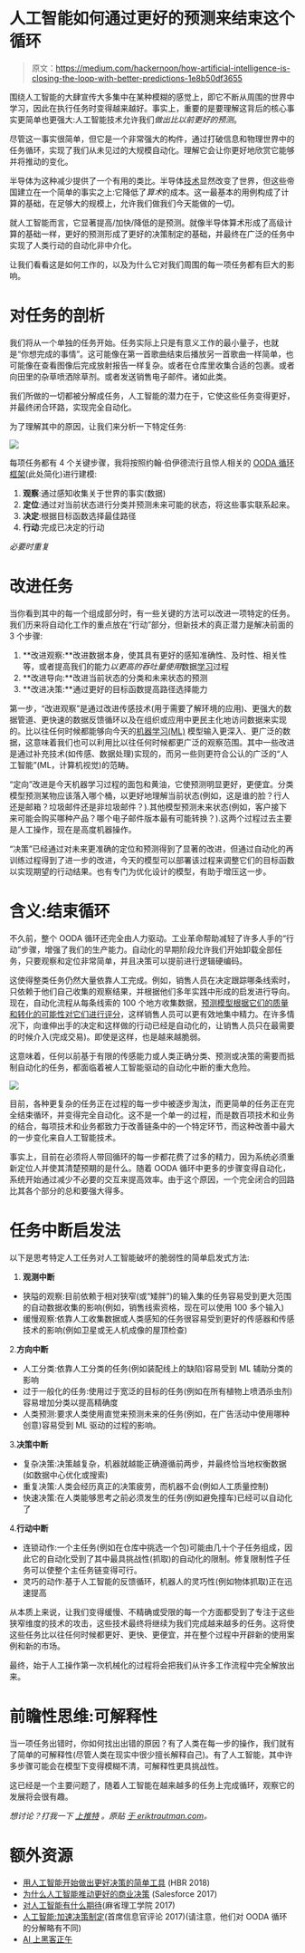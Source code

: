 # 人工智能如何通过更好的预测来结束这个循环

> 原文：<https://medium.com/hackernoon/how-artificial-intelligence-is-closing-the-loop-with-better-predictions-1e8b50df3655>

围绕人工智能的大肆宣传大多集中在某种模糊的感觉上，即它不断从周围的世界中学习，因此在执行任务时变得越来越好。事实上，重要的是要理解这背后的核心事实更简单也更强大:人工智能技术允许我们*做出比以前更好的预测*。

尽管这一事实很简单，但它是一个非常强大的构件，通过打破信息和物理世界中的任务循环，实现了我们从未见过的大规模自动化。理解它会让你更好地欣赏它能够并将推动的变化。

半导体为这种减少提供了一个有用的类比。半导体[技术](https://hackernoon.com/tagged/technology)显然改变了世界，但这些帝国建立在一个简单的事实之上:它降低了*算术*的成本。这一最基本的用例构成了计算的基础，在足够大的规模上，允许我们做我们今天能做的一切。

就人工智能而言，它显著提高/加快/降低的是预测。就像半导体算术形成了高级计算的基础一样，更好的预测形成了更好的决策制定的基础，并最终在广泛的任务中实现了人类行动的自动化非中介化。

让我们看看这是如何工作的，以及为什么它对我们周围的每一项任务都有巨大的影响。

# 对任务的剖析

我们将从一个单独的任务开始。任务实际上只是有意义工作的最小量子，也就是“你想完成的事情”。这可能像在第一首歌曲结束后播放另一首歌曲一样简单，也可能像在查看图像后完成放射报告一样复杂。或者在仓库里收集合适的包裹。或者向田里的杂草喷洒除草剂。或者发送销售电子邮件。诸如此类。

我们所做的一切都被分解成任务，人工智能的潜力在于，它使这些任务变得更好，并最终闭合环路，实现完全自动化。

为了理解其中的原因，让我们来分析一下特定任务:

![](img/0e4b8d9373091b4cd447db2ca48bae44.png)

每项任务都有 4 个关键步骤，我将按照约翰·伯伊德流行且惊人相关的 [OODA 循环](https://en.wikipedia.org/wiki/OODA_loop) [框架](https://hackernoon.com/tagged/framework)(此处简化)进行建模:

1.  **观察**:通过感知收集关于世界的事实(数据)
2.  **定位**:通过对当前状态进行分类并预测未来可能的状态，将这些事实联系起来。
3.  **决定**:根据目标函数选择最佳路径
4.  **行动**:完成已决定的行动

*必要时重复*

# 改进任务

当你看到其中的每一个组成部分时，有一些关键的方法可以改进一项特定的任务。我们历来将自动化工作的重点放在“行动”部分，但新技术的真正潜力是解决前面的 3 个步骤:

1.  **改进观察:**改进数据本身，使其具有更好的感知准确性、及时性、相关性等，或者提高我们的能力*以更高的吞吐量使用*数据[学习](https://hackernoon.com/tagged/learning)过程
2.  **改进导向:**改进当前状态的分类和未来状态的预测
3.  **改进决策:**通过更好的目标函数提高路径选择能力

第一步，“改进观察”是通过改进传感技术(用于需要了解环境的应用)、更强大的数据管道、更快速的数据反馈循环以及在组织或应用中更民主化地访问数据来实现的。比以往任何时候都能够向今天的[机器学习(ML)](https://en.wikipedia.org/wiki/Machine_learning) 模型输入更深入、更广泛的数据，这意味着我们也可以利用比以往任何时候都更广泛的观察范围。其中一些改进是通过补充技术(如传感、数据处理)实现的，而另一些则更符合公认的广泛的“人工智能”(ML，计算机视觉)的范畴。

“定向”改进是今天机器学习过程的面包和黄油，它使预测明显更好，更便宜。分类模型预测某物应该落入哪个桶，以更好地理解当前状态(例如，这是谁的脸？行人还是邮箱？垃圾邮件还是非垃圾邮件？).其他模型预测未来状态(例如，客户接下来可能会购买哪种产品？哪个电子邮件版本最有可能转换？).这两个过程过去主要是人工操作，现在是高度机器操作。

“决策”已经通过对未来更准确的定位和预测得到了显著的改进，但通过自动化的再训练过程得到了进一步的改进，今天的模型可以部署该过程来调整它们的目标函数以实现期望的行动结果。也有专门为优化设计的模型，有助于增压这一步。

# 含义:结束循环

不久前，整个 OODA 循环还完全由人力驱动。工业革命帮助减轻了许多人手的“行动”步骤，增强了我们的生产能力。自动化的早期阶段允许我们开始卸载全部任务，只要观察和定位非常简单，并且决策可以提前进行逻辑硬编码。

这使得整类任务仍然大量依靠人工完成。例如，销售人员在决定跟踪哪条线索时，只依赖于他们自己收集的观察结果，并根据他们多年实践中形成的启发进行导向。现在，自动化流程从每条线索的 100 个地方收集数据，[预测模型根据它们的质量和转化的可能性对它们进行评分](https://blog.appliedai.com/predictive-sales-lead-scoring/)，这样销售人员可以更有效地集中精力。在许多情况下，向谁伸出手的决定和这样做的行动已经是自动化的，让销售人员只在最需要的时候介入(完成交易)。即使是这样，也是越来越脆弱。

这意味着，任何以前基于有限的传感能力或人类正确分类、预测或决策的需要而抵制自动化的任务，都面临着被人工智能驱动的自动化中断的重大危险。

![](img/216def4d4638b8115bece21d3f2a2fdc.png)

目前，各种更复杂的任务正在过程的每一步中被逐步淘汰，而更简单的任务正在完全结束循环，并变得完全自动化。这不是一个单一的过程，而是数百项技术和业务的结合，每项技术和业务都致力于改善链条中的一个特定环节，而这种改善中最大的一步变化来自人工智能技术。

事实上，目前在必须将人带回循环的每一步都花费了过多的精力，因为系统必须重新定位人并使其清楚预期的是什么。随着 OODA 循环中更多的步骤变得自动化，系统开始通过减少不必要的交互来提高效率。由于这个原因，一个完全闭合的回路比其各个部分的总和要强大得多。

# 任务中断启发法

以下是思考特定人工任务对人工智能破坏的脆弱性的简单启发式方法:

1.  **观测中断**

*   狭隘的观察:目前依赖于相对狭窄(或“矮胖”)的输入集的任务容易受到更大范围的自动数据收集的影响(例如，销售线索资格，现在可以使用 100 多个输入)
*   缓慢观察:依靠人工收集数据或人类感知的任务很容易受到更好的传感器和传感技术的影响(例如卫星或无人机成像的屋顶检查)

2.**方向中断**

*   人工分类:依靠人工分类的任务(例如装配线上的缺陷)容易受到 ML 辅助分类的影响
*   过于一般化的任务:使用过于宽泛的目标的任务(例如在所有植物上喷洒杀虫剂)容易增加分类以提高精确度
*   人类预测:要求人类使用直觉来预测未来的任务(例如，在广告活动中使用哪种创意)容易受到 ML 驱动的过程的影响。

3.**决策中断**

*   复杂决策:决策越复杂，机器就越能正确遵循前两步，并最终恰当地权衡数据(如数据中心优化或搜索)
*   重复决策:人类会经历真正的决策疲劳，而机器不会(例如人工质量控制)
*   快速决策:在人类能够思考之前必须发生的任务(例如避免撞车)已经可以自动化了

4.**行动中断**

*   连锁动作:一个主任务(例如在仓库中挑选一个包)可能由几十个子任务组成，因此它的自动化受到了其中最具挑战性(抓取)的自动化的限制。修复限制性子任务可以使整个主任务链变得可行。
*   灵巧的动作:基于人工智能的反馈循环，机器人的灵巧性(例如物体抓取)正在迅速提高

从本质上来说，让我们变得缓慢、不精确或受限的每一个方面都受到了专注于这些狭窄维度的技术的攻击，这些技术最终将继续为我们完成越来越多的任务。这将使这些任务比以往任何时候都更好、更快、更便宜，并在整个过程中开辟新的使用案例和新的市场。

最终，始于人工操作第一次机械化的过程将会把我们从许多工作流程中完全解放出来。

# 前瞻性思维:可解释性

当一项任务出错时，你如何找出出错的原因？有了人类在每一步的操作，我们就有了简单的可解释性(尽管人类在现实中很少擅长解释自己)。有了人工智能，其中许多步骤可能会在模型下变得模糊不清，可解释性更具挑战性。

这已经是一个主要问题了，随着人工智能在越来越多的任务上完成循环，观察它的发展将会很有趣。

*想讨论？打我一下* [*上推特*](https://twitter.com/eriktrautman) *。原贴* [*于 eriktrautman.com*](https://www.eriktrautman.com/posts/how-artificial-intelligence-is-closing-the-loop-with-better-predictions)*。*

# 额外资源

*   [用人工智能开始做出更好决策的简单工具](https://hbr.org/2018/04/a-simple-tool-to-start-making-decisions-with-the-help-of-ai) (HBR 2018)
*   [为什么人工智能推动更好的商业决策](https://www.salesforce.com/blog/2017/11/why-ai-drives-better-business-decision-making.html) (Salesforce 2017)
*   [对人工智能有什么期待](https://sloanreview.mit.edu/article/what-to-expect-from-artificial-intelligence/)(麻省理工学院 2017)
*   [人工智能:加速决策制定](https://artificial-intelligence.cioreview.com/cxoinsight/ai-accelerating-decisionmaking-nid-23303-cid-175.html)(首席信息官评论 2017)(请注意，他们对 OODA 循环的分解略有不同)
*   [AI 上黑客正午](https://hackernoon.com/artificial-intelligence/)